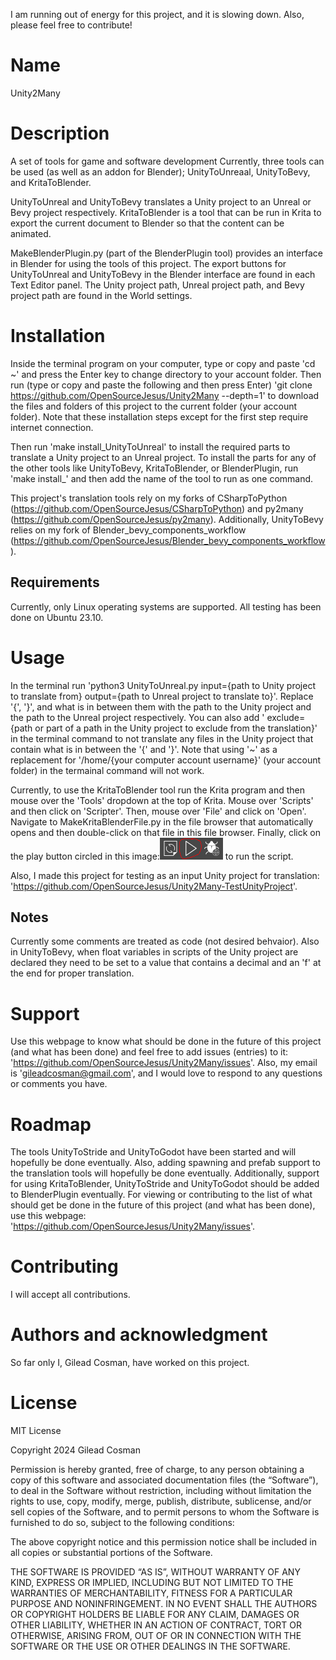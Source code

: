 I am running out of energy for this project, and it is slowing down. Also, please feel free to contribute!

# Name
Unity2Many

# Description
A set of tools for game and software development  Currently, three tools can be used (as well as an addon for Blender); UnityToUnreaal, UnityToBevy, and KritaToBlender.

UnityToUnreal and UnityToBevy translates a Unity project to an Unreal or Bevy project respectively. KritaToBlender is a tool that can be run in Krita to export the current document to Blender so that the content can be animated.

MakeBlenderPlugin.py (part of the BlenderPlugin tool) provides an interface in Blender for using the tools of this project. The export buttons for UnityToUnreal and UnityToBevy in the Blender interface are found in each Text Editor panel. The Unity project path, Unreal project path, and Bevy project path are found in the World settings.

# Installation
Inside the terminal program on your computer, type or copy and paste 'cd ~' and press the Enter key to change directory to your account folder. Then run (type or copy and paste the following and then press Enter) 'git clone https://github.com/OpenSourceJesus/Unity2Many --depth=1' to download the files and folders of this project to the current folder (your account folder). Note that these installation steps except for the first step require internet connection.

Then run 'make install_UnityToUnreal' to install the required parts to translate a Unity project to an Unreal project. To install the parts for any of the other tools like UnityToBevy, KritaToBlender, or BlenderPlugin, run 'make install_' and then add the name of the tool to run as one command.

This project's translation tools rely on my forks of CSharpToPython (https://github.com/OpenSourceJesus/CSharpToPython) and py2many (https://github.com/OpenSourceJesus/py2many). Additionally, UnityToBevy relies on my fork of Blender_bevy_components_workflow (https://github.com/OpenSourceJesus/Blender_bevy_components_workflow).

## Requirements
Currently, only Linux operating systems are supported. All testing has been done on Ubuntu 23.10.

# Usage
In the terminal run 'python3 UnityToUnreal.py input={path to Unity project to translate from} output={path to Unreal project to translate to}'. Replace '{', '}', and what is in between them with the path to the Unity project and the path to the Unreal project respectively. You can also add ' exclude={path or part of a path in the Unity project to exclude from the translation}' in the terminal command to not translate any files in the Unity project that contain what is in between the '{' and '}'. Note that using '~' as a replacement for '/home/{your computer account username}' (your account folder) in the termainal command will not work.

Currently, to use the KritaToBlender tool run the Krita program and then mouse over the 'Tools' dropdown at the top of Krita. Mouse over 'Scripts' and then click on 'Scripter'. Then, mouse over 'File' and click on 'Open'. Navigate to MakeKritaBlenderFile.py in the file browser that automatically opens and then double-click on that file in this file browser. Finally, click on the play button circled in this image:![alt text](image.png) to run the script.

Also, I made this project for testing as an input Unity project for translation: 'https://github.com/OpenSourceJesus/Unity2Many-TestUnityProject'.

## Notes
Currently some comments are treated as code (not desired behvaior). Also in UnityToBevy, when float variables in scripts of the Unity project are declared they need to be set to a value that contains a decimal and an 'f' at the end for proper translation.

# Support
Use this webpage to know what should be done in the future of this project (and what has been done) and feel free to add issues (entries) to it: 'https://github.com/OpenSourceJesus/Unity2Many/issues'. Also, my email is 'gileadcosman@gmail.com', and I would love to respond to any questions or comments you have.

# Roadmap
The tools UnityToStride and UnityToGodot have been started and will hopefully be done eventually. Also, adding spawning and prefab support to the translation tools will hopefully be done eventually. Additionally, support for using KritaToBlender, UnityToStride and UnityToGodot should be added to BlenderPlugin eventually. For viewing or contributing to the list of what should get be done in the future of this project (and what has been done), use this webpage: 'https://github.com/OpenSourceJesus/Unity2Many/issues'.

# Contributing
I will accept all contributions.

# Authors and acknowledgment
So far only I, Gilead Cosman, have worked on this project.

# License
MIT License

Copyright 2024 Gilead Cosman

Permission is hereby granted, free of charge, to any person obtaining a copy of this software and associated documentation files (the “Software”), to deal in the Software without restriction, including without limitation the rights to use, copy, modify, merge, publish, distribute, sublicense, and/or sell copies of the Software, and to permit persons to whom the Software is furnished to do so, subject to the following conditions:

The above copyright notice and this permission notice shall be included in all copies or substantial portions of the Software.

THE SOFTWARE IS PROVIDED “AS IS”, WITHOUT WARRANTY OF ANY KIND, EXPRESS OR IMPLIED, INCLUDING BUT NOT LIMITED TO THE WARRANTIES OF MERCHANTABILITY, FITNESS FOR A PARTICULAR PURPOSE AND NONINFRINGEMENT. IN NO EVENT SHALL THE AUTHORS OR COPYRIGHT HOLDERS BE LIABLE FOR ANY CLAIM, DAMAGES OR OTHER LIABILITY, WHETHER IN AN ACTION OF CONTRACT, TORT OR OTHERWISE, ARISING FROM, OUT OF OR IN CONNECTION WITH THE SOFTWARE OR THE USE OR OTHER DEALINGS IN THE SOFTWARE.